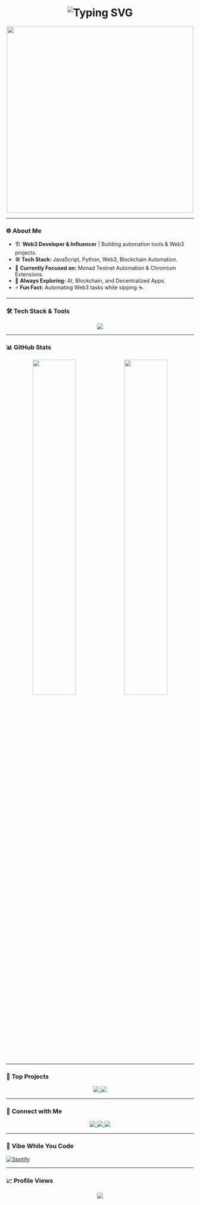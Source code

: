 <h1 align="center">
  <img src="https://readme-typing-svg.herokuapp.com?font=Fira+Code&weight=500&size=22&pause=1000&color=00F7FF&center=true&vCenter=true&multiline=true&width=800&lines=🚀+Welcome+to+my+Web3+World!;📡+Building+the+Future+of+Decentralization;💻+JavaScript+%7C+Python+%7C+Automation;🔥+Web3+Influencer+%7C+Blockchain+Developer;⚡+Automating+the+next+big+things!" alt="Typing SVG" />
</h1>

<p align="center">
  <img src="https://media.giphy.com/media/QTfX9Ejfra3ZmNxh6B/giphy.gif" width="500">
</p>

---

### 🌐 **About Me**
- 🏗 **Web3 Developer & Influencer** | Building automation tools & Web3 projects.  
- 🛠️ **Tech Stack:** JavaScript, Python, Web3, Blockchain Automation.  
- 🎯 **Currently Focused on:** Monad Testnet Automation & Chromium Extensions.  
- 📡 **Always Exploring:** AI, Blockchain, and Decentralized Apps.  
- ⚡ **Fun Fact:** Automating Web3 tasks while sipping ☕.  

---

### 🛠 **Tech Stack & Tools**
<p align="center">
  <img src="https://skillicons.dev/icons?i=js,python,solidity,nodejs,react,nextjs,git,github,figma,linux" />
</p>

---

### 📊 **GitHub Stats**
<p align="center">
  <img src="https://github-readme-stats.vercel.app/api?username=ayusharyaneth&show_icons=true&theme=radical&count_private=true" width="48%" />
  <img src="https://github-readme-streak-stats.herokuapp.com/?user=ayusharyaneth&theme=radical" width="48%" />
</p>

---

### 🚀 **Top Projects**
<p align="center">
  <a href="https://github.com/ayusharyaneth/Galxe-Automation">
    <img src="https://github-readme-stats.vercel.app/api/pin/?username=ayusharyaneth&repo=Galxe-Automation&theme=radical" />
  </a>
  <a href="https://github.com/ayusharyaneth/Monad-Testnet-Bot">
    <img src="https://github-readme-stats.vercel.app/api/pin/?username=ayusharyaneth&repo=Monad-Testnet-Bot&theme=radical" />
  </a>
</p>

---

### 📡 **Connect with Me**
<p align="center">
  <a href="https://twitter.com/ayusharyaneth">
    <img src="https://img.shields.io/badge/Twitter-%231DA1F2.svg?style=for-the-badge&logo=twitter&logoColor=white" />
  </a>
  <a href="https://github.com/ayusharyaneth">
    <img src="https://img.shields.io/badge/GitHub-%23181717.svg?style=for-the-badge&logo=github&logoColor=white" />
  </a>
  <a href="https://t.me/ayusharyaneth">
    <img src="https://img.shields.io/badge/Telegram-%232CA5E0.svg?style=for-the-badge&logo=telegram&logoColor=white" />
  </a>
</p>

---

### 🎵 **Vibe While You Code**
[![Spotify](https://novatorem-ayusharyaneth.vercel.app/api/spotify)](https://open.spotify.com/user/ayusharyaneth)

---

### 📈 **Profile Views**
<p align="center">
  <img src="https://komarev.com/ghpvc/?username=ayusharyaneth&color=brightgreen&style=flat-square&label=PROFILE+VIEWS" />
</p>
